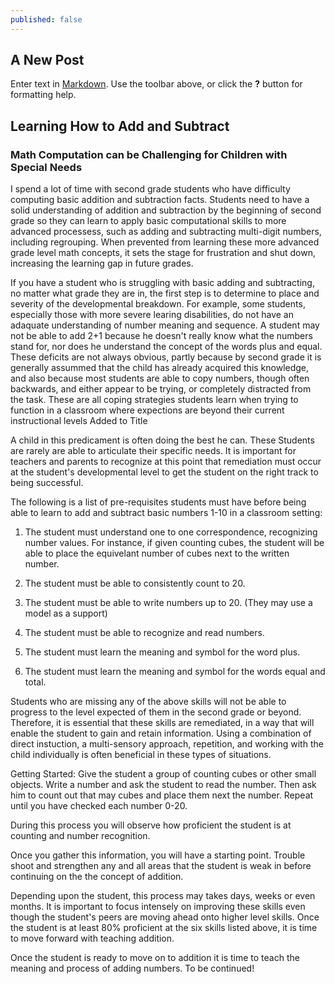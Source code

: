 ```yaml
---
published: false
---
```


## A New Post

Enter text in [Markdown](http://daringfireball.net/projects/markdown/). Use the toolbar above, or click the **?** button for formatting help.

## Learning How to Add and Subtract

### Math Computation can be Challenging for Children with Special Needs

I spend a lot of time with second grade students who have difficulty computing basic addition and subtraction facts. Students need to have a solid understanding of addition and subtraction by the beginning of second grade so they can learn to apply basic computational skills to more advanced processess, such as adding and subtracting multi-digit numbers, including regrouping.  When prevented from learning these more advanced grade level math concepts, it sets the stage for frustration and shut down, increasing the learning gap in future grades.

If you have a student who is struggling with basic adding and subtracting, no matter what grade they are in, the first step is to determine to place and severity of the developmental breakdown. For example, some students, especially those with more severe learing disabilities, do not have an adaquate understanding of number meaning and sequence. A student may not be able to add 2+1 because he doesn't really know what the numbers stand for, nor does he understand the concept of the words plus and equal. These deficits are not always obvious, partly because by second grade it is generally assummed that the child has already acquired this knowledge, and also because most students are able to copy numbers, though often backwards, and either appear to be trying, or completely distracted from the task.  These are all coping strategies students learn when trying to function in a classroom where expections are beyond their current instructional levels  Added to Title

A child in this predicament is often doing the best he can. These Students are rarely are able to articulate their specific needs.  It is important for teachers and parents to recognize at this point that remediation must occur at the student's developmental level to get the student on the right track to being successful.

The following is a list of pre-requisites students must have before being able to learn to add and subtract basic numbers 1-10 in a classroom setting:

1. The student must understand one to one correspondence, recognizing number values. For instance, if given counting cubes, the student will be able to place the equivelant number of cubes next to the written number.

2. The student must be able to consistently count to 20.

3. The student must be able to write numbers up to 20. (They may use a model as    a support)

4. The student must be able to recognize and read numbers.

5. The student must learn the meaning and symbol for the word plus.

6. The student must learn the meaning and symbol for the words equal and total.

Students who are missing any of the above skills will not be able to progress to the level expected of them in the second grade or beyond. Therefore, it is essential that these skills are remediated, in a way that will enable the student to gain and retain information.  Using a combination of direct instuction, a multi-sensory approach, repetition, and working with the child individually is often beneficial in these types of situations.

Getting Started:  Give the student a group of counting cubes or other small objects. Write a number and ask the student to read the number. Then ask him to count out that may cubes and place them next the number. Repeat until you have checked each number 0-20.

During this process you will observe how proficient the student is at counting and number recognition.

Once you gather this information, you will have a starting point. Trouble shoot and strengthen any and all areas that the student is weak in before continuing on the the concept of addition.    

Depending upon the student, this process may takes days, weeks or even months. It is important to focus intensely on improving these skills even though the student's peers are moving ahead onto higher level skills.  Once the student is at least 80% proficient at the six skills listed above, it is time to move forward with teaching addition.

Once the student is ready to move on to addition it is time to teach the meaning and process of adding numbers. To be continued!  